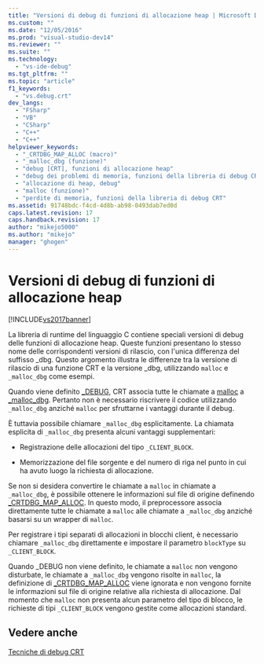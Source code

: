```yaml
---
title: "Versioni di debug di funzioni di allocazione heap | Microsoft Docs"
ms.custom: ""
ms.date: "12/05/2016"
ms.prod: "visual-studio-dev14"
ms.reviewer: ""
ms.suite: ""
ms.technology: 
  - "vs-ide-debug"
ms.tgt_pltfrm: ""
ms.topic: "article"
f1_keywords: 
  - "vs.debug.crt"
dev_langs: 
  - "FSharp"
  - "VB"
  - "CSharp"
  - "C++"
  - "C++"
helpviewer_keywords: 
  - "_CRTDBG_MAP_ALLOC (macro)"
  - "_malloc_dbg (funzione)"
  - "debug [CRT], funzioni di allocazione heap"
  - "debug dei problemi di memoria, funzioni della libreria di debug CRT"
  - "allocazione di heap, debug"
  - "malloc (funzione)"
  - "perdite di memoria, funzioni della libreria di debug CRT"
ms.assetid: 91748bdc-f4cd-4d8b-ab98-0493dab7ed0d
caps.latest.revision: 17
caps.handback.revision: 17
author: "mikejo5000"
ms.author: "mikejo"
manager: "ghogen"
---
```

# Versioni di debug di funzioni di allocazione heap
[!INCLUDE[vs2017banner](../code-quality/includes/vs2017banner.md)]

La libreria di runtime del linguaggio C contiene speciali versioni di debug delle funzioni di allocazione heap.  Queste funzioni presentano lo stesso nome delle corrispondenti versioni di rilascio, con l'unica differenza del suffisso \_dbg.  Questo argomento illustra le differenze tra la versione di rilascio di una funzione CRT e la versione \_dbg, utilizzando `malloc` e `_malloc_dbg` come esempi.  
  
 Quando viene definito [\_DEBUG](/visual-cpp/c-runtime-library/debug), CRT associa tutte le chiamate a [malloc](/visual-cpp/c-runtime-library/reference/malloc) a [\_malloc\_dbg](/visual-cpp/c-runtime-library/reference/malloc-dbg).  Pertanto non è necessario riscrivere il codice utilizzando `_malloc_dbg` anziché `malloc` per sfruttarne i vantaggi durante il debug.  
  
 È tuttavia possibile chiamare `_malloc_dbg` esplicitamente.  La chiamata esplicita di `_malloc_dbg` presenta alcuni vantaggi supplementari:  
  
-   Registrazione delle allocazioni del tipo `_CLIENT_BLOCK`.  
  
-   Memorizzazione del file sorgente e del numero di riga nel punto in cui ha avuto luogo la richiesta di allocazione.  
  
 Se non si desidera convertire le chiamate a `malloc` in chiamate a `_malloc_dbg`, è possibile ottenere le informazioni sul file di origine definendo [\_CRTDBG\_MAP\_ALLOC](/visual-cpp/c-runtime-library/crtdbg-map-alloc). In questo modo, il preprocessore associa direttamente tutte le chiamate a `malloc` alle chiamate a `_malloc_dbg` anziché basarsi su un wrapper di `malloc`.  
  
 Per registrare i tipi separati di allocazioni in blocchi client, è necessario chiamare `_malloc_dbg` direttamente e impostare il parametro `blockType` su `_CLIENT_BLOCK`.  
  
 Quando \_DEBUG non viene definito, le chiamate a `malloc` non vengono disturbate, le chiamate a `_malloc_dbg` vengono risolte in `malloc`, la definizione di [\_CRTDBG\_MAP\_ALLOC](/visual-cpp/c-runtime-library/crtdbg-map-alloc) viene ignorata e non vengono fornite le informazioni sul file di origine relative alla richiesta di allocazione.  Dal momento che `malloc` non presenta alcun parametro del tipo di blocco, le richieste di tipi `_CLIENT_BLOCK` vengono gestite come allocazioni standard.  
  
## Vedere anche  
 [Tecniche di debug CRT](../debugger/crt-debugging-techniques.md)
